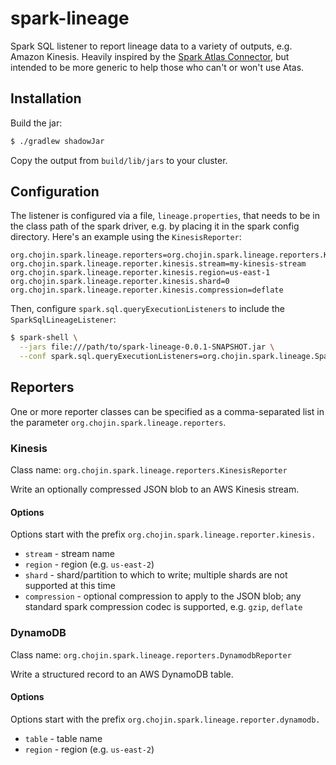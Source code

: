 spark-lineage
=============

Spark SQL listener to report lineage data to a variety of outputs, e.g. Amazon Kinesis. Heavily inspired by the
[Spark Atlas Connector](https://github.com/hortonworks-spark/spark-atlas-connector), but intended to be more generic to
help those who can't or won't use Atas.


Installation
------------

Build the jar:

```bash
$ ./gradlew shadowJar
```

Copy the output from `build/lib/jars` to your cluster.


Configuration
-------------

The listener is configured via a file, `lineage.properties`, that needs to be in the class path of the spark driver,
 e.g. by placing it in the spark config directory. Here's an example using the `KinesisReporter`:

```
org.chojin.spark.lineage.reporters=org.chojin.spark.lineage.reporters.KinesisReporter
org.chojin.spark.lineage.reporter.kinesis.stream=my-kinesis-stream
org.chojin.spark.lineage.reporter.kinesis.region=us-east-1
org.chojin.spark.lineage.reporter.kinesis.shard=0
org.chojin.spark.lineage.reporter.kinesis.compression=deflate
```

Then, configure `spark.sql.queryExecutionListeners` to include the `SparkSqlLineageListener`:

```bash
$ spark-shell \
  --jars file:///path/to/spark-lineage-0.0.1-SNAPSHOT.jar \
  --conf spark.sql.queryExecutionListeners=org.chojin.spark.lineage.SparkSqlLineageListener
```

Reporters
---------

One or more reporter classes can be specified as a comma-separated list in the parameter
`org.chojin.spark.lineage.reporters`.

### Kinesis

Class name: `org.chojin.spark.lineage.reporters.KinesisReporter`

Write an optionally compressed JSON blob to an AWS Kinesis stream.

#### Options

Options start with the prefix `org.chojin.spark.lineage.reporter.kinesis.`

- `stream` - stream name
- `region` - region (e.g. `us-east-2`)
- `shard` - shard/partition to which to write; multiple shards are not supported at this time
- `compression` - optional compression to apply to the JSON blob; any standard spark compression codec is supported,
  e.g. `gzip`, `deflate`

### DynamoDB

Class name: `org.chojin.spark.lineage.reporters.DynamodbReporter`

Write a structured record to an AWS DynamoDB table.

#### Options

Options start with the prefix `org.chojin.spark.lineage.reporter.dynamodb.`

- `table` - table name
- `region` - region (e.g. `us-east-2`)
